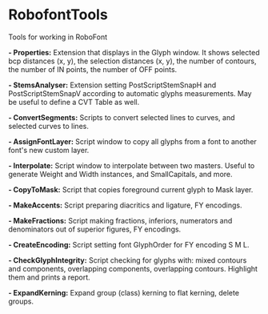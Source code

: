 RobofontTools
=============

Tools for working in RoboFont

<b>- Properties:</b>  Extension that displays in the Glyph window. It shows selected bcp distances (x, y), the selection distances (x, y), the number of contours, the number of IN points, the number of OFF points.

<b>- StemsAnalyser:</b> Extension setting PostScriptStemSnapH and PostScriptStemSnapV according to automatic
glyphs measurements. May be useful to define a CVT Table as well.

<b>- ConvertSegments:</b> Scripts to convert selected lines to curves, and selected curves to lines.

<b>- AssignFontLayer:</b> Script window to copy all glyphs from a font to another font's new custom layer.

<b>- Interpolate:</b> Script window to interpolate between two masters. Useful to generate Weight and Width instances, and SmallCapitals, and more.

<b>- CopyToMask:</b> Script that copies foreground current glyph to Mask layer.

<b>- MakeAccents:</b> Script preparing diacritics and ligature, FY encodings.

<b>- MakeFractions:</b> Script making fractions, inferiors, numerators and denominators out of superior figures, FY encodings.

<b>- CreateEncoding:</b>	Script setting font GlyphOrder for FY encoding S M L.

<b>- CheckGlyphIntegrity:</b> Script checking for glyphs with: mixed contours and components, overlapping components, overlapping contours. Highlight them and prints a report.

<b>- ExpandKerning:</b> Expand group (class) kerning to flat kerning, delete groups.
